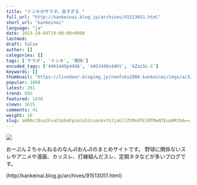 ```yaml
---
title: "ドンキのサラダ、高すぎる "
full_url: "http://kankeinai.blog.jp/archives/91513051.html"
short_url: "kankeinai"
language: "ja"
date: 2023-10-04T19:00:00+0900
lastmod: 
draft: false
author: []
categories: []
tags: ['サラダ', 'ドンキ', '関係']
encoded_tags: ['44K144Op44OA', '44OJ44Oz44Kt', '6Zai5L-C']
keywords: []
thumbnail: "https://livedoor.blogimg.jp/neofuku2006-kankeinai/imgs/a/3/a3cbb481-s.jpg"
popular: 1668
latest: 261
trend: 692
featured: 1430
views: 1615
comments: 41
weight: 16
slug: aHR0cC8va2Fua2VpbmFpLmJsb2cuanAvYXJjaGl2ZXMvOTE1MTMwNTEuaHRtbA==
---
```


![](https://livedoor.blogimg.jp/neofuku2006-kankeinai/imgs/a/3/a3cbb481-s.jpg)

<div> <p id='blog-description'>おーぷん２ちゃんねるのなんJ(おんJ)のまとめサイトです。 野球に関係ないスレやアニメや漫画、カッスレ、打線組んだスレ、定期ネタなどが多いブログです。</p> </div>

(http//kankeinai.blog.jp/archives/91513051.html)
